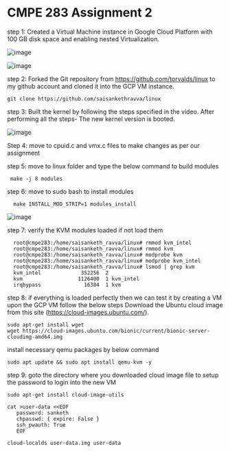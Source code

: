 # CMPE 283 Assignment 2

step 1: Created a Virtual Machine instance in Google Cloud Platform with 100 GB disk space and enabling nested Virtualization.  

![image](https://user-images.githubusercontent.com/38378122/205823594-48fcb850-dffd-4473-beb3-da84d691a95a.png)  


![image](https://user-images.githubusercontent.com/38378122/205823686-2e9011f3-e6cc-4e6f-b76b-6f02d31e9370.png)


step 2:  Forked the Git repository from https://github.com/torvalds/linux to my github account and cloned it into the GCP VM instance.   

```
git clone https://github.com/saisankethravva/linux 
```

step 3: Built the kernel by following the steps specified in the video. After performing all the steps- The new kernel version is booted.    


![image](https://user-images.githubusercontent.com/38378122/205826065-4a79e5a4-dfc2-4dd5-8946-57d598aa6e17.png)

 Step 4: move to cpuid.c and vmx.c files to make changes as per our assignment
 
 step 5: move to linux folder and type the below command to build modules
 
 ```  make -j 8 modules  ```
 
 step 6: move to sudo bash to install modules
 
 ``` sudo bash  
   make INSTALL_MOD_STRIP=1 modules_install
   ```
  
  ![image](https://user-images.githubusercontent.com/38378122/205841844-46668f50-b0cb-4f03-8392-84179420113a.png)

step 7: verify the KVM modules loaded if not load them 

``` 
  root@cmpe283:/home/saisanketh_ravva/linux# rmmod kvm_intel
  root@cmpe283:/home/saisanketh_ravva/linux# rmmod kvm
  root@cmpe283:/home/saisanketh_ravva/linux# modprobe kvm
  root@cmpe283:/home/saisanketh_ravva/linux# modprobe kvm_intel
  root@cmpe283:/home/saisanketh_ravva/linux# lsmod | grep kvm
  kvm_intel             352256  2
  kvm                  1126400  1 kvm_intel
  irqbypass              16384  1 kvm
```
step 8: if everything is loaded perfectly then we can test it by creating a VM upon the GCP VM follow the below steps
   Download the Ubuntu cloud image from this site (https://cloud-images.ubuntu.com/).
   ```
   sudo apt-get install wget
   wget https://cloud-images.ubuntu.com/bionic/current/bionic-server-cloudimg-amd64.img
   ```
   install necessary qemu packages by below command
   ```
   sudo apt update && sudo apt install qemu-kvm -y
   ```
 step 9: goto the directory where you downloaded cloud image file to setup the password to login into the new VM
 
 ```
 sudo apt-get install cloud-image-utils   
 
 cat >user-data <<EOF  
    password: sanketh  
    chpasswd: { expire: False }  
    ssh_pwauth: True  
    EOF
    
cloud-localds user-data.img user-data
```
 
   
   


